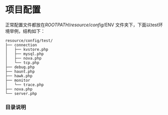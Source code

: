 # 项目配置

正常配置文件都放在$ROOTPATH/resource/config/$ENV 文件夹下，下面以test环境举例，结构如下：

````
resource/config/test/
├── connection
│   ├── kvstore.php
│   ├── mysql.php
│   ├── nova.php
│   └── tcp.php
├── debug.php
├── haunt.php
├── hawk.php
├── monitor
│   └── trace.php
├── nova.php
└── server.php
````

### 目录说明


